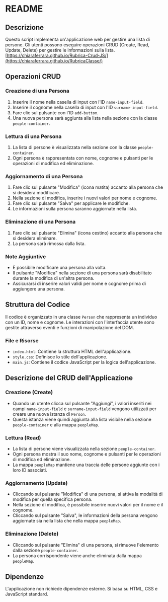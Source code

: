 # README

## Descrizione
Questo script implementa un'applicazione web per gestire una lista di persone. Gli utenti possono eseguire operazioni CRUD (Create, Read, Update, Delete) per gestire le informazioni sulla lista.
[https://chiaraferrara.github.io/Rubrica-Crud-JS/](https://chiaraferrara.github.io/RubricaClasse/)
## Operazioni CRUD

### Creazione di una Persona
1. Inserire il nome nella casella di input con l'ID `name-input-field`.
2. Inserire il cognome nella casella di input con l'ID `surname-input-field`.
3. Fare clic sul pulsante con l'ID `add-button`.
4. Una nuova persona sarà aggiunta alla lista nella sezione con la classe `people-container`.

### Lettura di una Persona
1. La lista di persone è visualizzata nella sezione con la classe `people-container`.
2. Ogni persona è rappresentata con nome, cognome e pulsanti per le operazioni di modifica ed eliminazione.

### Aggiornamento di una Persona
1. Fare clic sul pulsante "Modifica" (icona matita) accanto alla persona che si desidera modificare.
2. Nella sezione di modifica, inserire i nuovi valori per nome e cognome.
3. Fare clic sul pulsante "Salva" per applicare le modifiche.
4. Le informazioni sulla persona saranno aggiornate nella lista.

### Eliminazione di una Persona
1. Fare clic sul pulsante "Elimina" (icona cestino) accanto alla persona che si desidera eliminare.
2. La persona sarà rimossa dalla lista.

### Note Aggiuntive
- È possibile modificare una persona alla volta.
- Il pulsante "Modifica" nella sezione di una persona sarà disabilitato durante la modifica di un'altra persona.
- Assicurarsi di inserire valori validi per nome e cognome prima di aggiungere una persona.

## Struttura del Codice
Il codice è organizzato in una classe `Person` che rappresenta un individuo con un ID, nome e cognome. Le interazioni con l'interfaccia utente sono gestite attraverso eventi e funzioni di manipolazione del DOM.

### File e Risorse
- `index.html`: Contiene la struttura HTML dell'applicazione.
- `style.css`: Definisce lo stile dell'applicazione.
- `main.js`: Contiene il codice JavaScript per la logica dell'applicazione.

## Descrizione del CRUD dell'Applicazione

### Creazione (Create)
- Quando un utente clicca sul pulsante "Aggiungi", i valori inseriti nei campi `name-input-field` e `surname-input-field` vengono utilizzati per creare una nuova istanza di `Person`.
- Questa istanza viene quindi aggiunta alla lista visibile nella sezione `people-container` e alla mappa `peopleMap`.

### Lettura (Read)
- La lista di persone viene visualizzata nella sezione `people-container`.
- Ogni persona mostra il suo nome, cognome e pulsanti per le operazioni di modifica ed eliminazione.
- La mappa `peopleMap` mantiene una traccia delle persone aggiunte con i loro ID associati.

### Aggiornamento (Update)
- Cliccando sul pulsante "Modifica" di una persona, si attiva la modalità di modifica per quella specifica persona.
- Nella sezione di modifica, è possibile inserire nuovi valori per il nome e il cognome.
- Cliccando sul pulsante "Salva", le informazioni della persona vengono aggiornate sia nella lista che nella mappa `peopleMap`.

### Eliminazione (Delete)
- Cliccando sul pulsante "Elimina" di una persona, si rimuove l'elemento dalla sezione `people-container`.
- La persona corrispondente viene anche eliminata dalla mappa `peopleMap`.

## Dipendenze
L'applicazione non richiede dipendenze esterne. Si basa su HTML, CSS e JavaScript standard.

